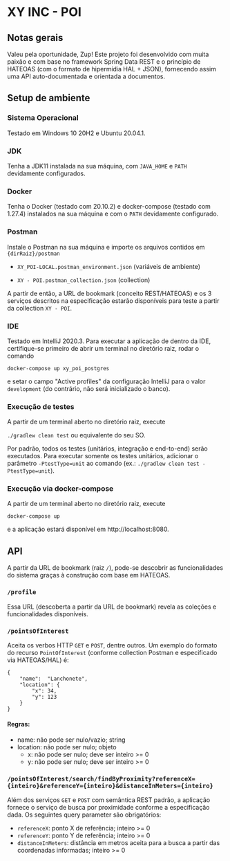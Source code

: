 # XY INC - POI

## Notas gerais

Valeu pela oportunidade, Zup! Este projeto foi desenvolvido com muita paixão e com base no framework Spring Data REST e o princípio de HATEOAS (com o formato de hipermídia HAL + JSON), fornecendo assim uma API auto-documentada e orientada a documentos.

## Setup de ambiente

### Sistema Operacional

Testado em Windows 10 20H2 e Ubuntu 20.04.1.

### JDK

Tenha a JDK11 instalada na sua máquina, com `JAVA_HOME` e `PATH` devidamente configurados.

### Docker

Tenha o Docker (testado com 20.10.2) e docker-compose (testado com 1.27.4) instalados na sua máquina e com o `PATH` devidamente configurado.

### Postman

Instale o Postman na sua máquina e importe os arquivos contidos em `{dirRaiz}/postman`

- `XY_POI-LOCAL.postman_environment.json` (variáveis de ambiente) 

- `XY - POI.postman_collection.json` (collection)

A partir de então, a URL de bookmark (conceito REST/HATEOAS) e os 3 serviços descritos na especificação estarão disponíveis para teste a partir da collection `XY - POI`.

### IDE

Testado em IntelliJ 2020.3. Para executar a aplicação de dentro da IDE, certifique-se primeiro de abrir um terminal no diretório raiz, rodar o comando

`docker-compose up xy_poi_postgres`

e setar o campo "Active profiles" da configuração IntelliJ para o valor `development` (do contrário, não será inicializado o banco).

### Execução de testes

A partir de um terminal aberto no diretório raiz, execute

`./gradlew clean test` ou equivalente do seu SO.

Por padrão, todos os testes (unitários, integração e end-to-end) serão executados. Para executar somente os testes unitários, adicionar o parâmetro `-PtestType=unit` ao comando (ex.: `./gradlew clean test -PtestType=unit`).

### Execução via docker-compose

A partir de um terminal aberto no diretório raiz, execute

`docker-compose up`

e a aplicação estará disponível em http://localhost:8080.

## API

A partir da URL de bookmark (raiz `/`), pode-se descobrir as funcionalidades do sistema graças à construção com base em HATEOAS.

### `/profile`

Essa URL (descoberta a partir da URL de bookmark) revela as coleções e funcionalidades disponíveis.

### `/pointsOfInterest`

Aceita os verbos HTTP `GET` e `POST`, dentre outros. Um exemplo do formato do recurso `PointOfInterest` (conforme collection Postman e especificado via HATEOAS/HAL) é: 

```
{
    "name":  "Lanchonete",
    "location": {
        "x": 34,
        "y": 123
    }
}
```

#### Regras:

- name: não pode ser nulo/vazio; string
- location: não pode ser nulo; objeto
    - x: não pode ser nulo; deve ser inteiro >= 0
    - y: não pode ser nulo; deve ser inteiro >= 0

### `/pointsOfInterest/search/findByProximity?referenceX={inteiro}&referenceY={inteiro}&distanceInMeters={inteiro}`

Além dos serviços `GET` e `POST` com semântica REST padrão, a aplicação fornece o serviço de busca por proximidade conforme a especificação dada. Os seguintes query parameter são obrigatórios:

- `referenceX`: ponto X de referência; inteiro >= 0
- `referenceY`: ponto Y de referência; inteiro >= 0
- `distanceInMeters`: distância em metros aceita para a busca a partir das coordenadas informadas; inteiro >= 0